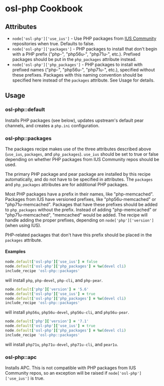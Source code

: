 # osl-php Cookbook

Attributes
----------
* `node['osl-php']['use_ius']` - Use PHP packages from [IUS Community](https://ius.io/) repositories when true. Defaults to false.
* `node['osl-php']['packages']` - PHP packages to install that don't begin with a PHP prefix ("php-", "php56u-", "php71u-", etc.). Prefixed packages should be put in the `php_packages` attribute instead.
* `node['osl-php']['php_packages']` - PHP packages to install with prefixed names ("php-", "php56u-", "php71u-", etc.), specified without these prefixes. Packages with this naming convention should be specified here instead of the `packages` attribute. See Usage for details.

Usage
-----
### osl-php::default
Installs PHP packages (see below), updates upstream's default pear channels, and creates a `php.ini` configuration.

### osl-php::packages
The packages recipe makes use of the three attributes described above (`use_ius`, `packages`, and `php_packages`).
`use_ius` should be set to true or false depending on whether PHP packages from IUS Community repos should be used.

The primary PHP package and pear package are installed by this recipe automatically, and do not have to be specified in attributes. The `packages` and `php_packages` attributes are for additional PHP packages.

Most PHP packages have a prefix in their names, like "php-memcached".
Packages from IUS have versioned prefixes, like "php56u-memcached" or "php71u-memcached".
Packages that have these prefixes should be added to `php_packages` without the prefix.
Instead of adding "php-memcached" or "php71u-memcached", "memcached" would be added.
The recipe will handle adding the proper prefixes, depending on `node['php']['version']` (when using IUS).

PHP-related packages that don't have this prefix should be placed in the `packages` attribute.

#### Examples

```ruby
node.default['osl-php']['use_ius'] = false
node.default['osl-php']['php_packages'] = %w(devel cli)
include_recipe 'osl-php::packages'
```
will install `php`, `php-devel`, `php-cli`, and `php-pear`.

```ruby
node.default['php']['version'] = '5.6'
node.default['osl-php']['use_ius'] = true
node.default['osl-php']['php_packages'] = %w(devel cli)
include_recipe 'osl-php::packages'
```
will install `php56u`, `php56u-devel`, `php56u-cli`, and `php56u-pear`.

```ruby
node.default['php']['version'] = '7.1'
node.default['osl-php']['use_ius'] = true
node.default['osl-php']['php_packages'] = %w(devel cli)
include_recipe 'osl-php::packages'
```
will install `php71u`, `php71u-devel`, `php71u-cli`, and `pear1u`.

### osl-php::apc
Installs APC.
This is not compatible with PHP packages from IUS Community repos, so an exception will be raised if `node['osl-php']['use_ius']` is true.
